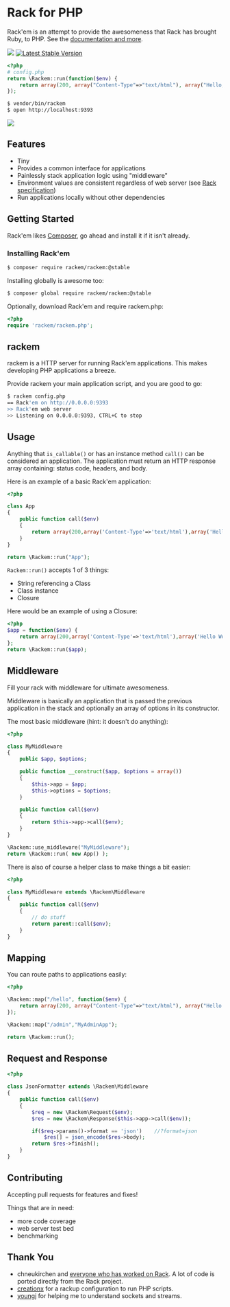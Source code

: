 # Rack for PHP

Rack'em is an attempt to provide the awesomeness that Rack has brought Ruby, to PHP. See the [documentation and more](http://tamagokun.github.io/rackem/).

![](https://api.travis-ci.org/tamagokun/rackem.png?branch=master)
[![Latest Stable Version](https://poser.pugx.org/rackem/rackem/v/stable.png)](https://packagist.org/packages/rackem/rackem)

```php
<?php
# config.php
return \Rackem::run(function($env) {
	return array(200, array("Content-Type"=>"text/html"), array("Hello, from Rack'em!"));
});
```

```bash
$ vendor/bin/rackem
$ open http://localhost:9393
```

![](https://raw.github.com/tamagokun/rackem/gh-pages/img/hello-world.png)

## Features

* Tiny
* Provides a common interface for applications
* Painlessly stack application logic using "middleware"
* Environment values are consistent regardless of web server (see [Rack specification](http://rack.rubyforge.org/doc/SPEC.html))
* Run applications locally without other dependencies

## Getting Started

Rack'em likes [Composer](http://getcomposer.org/), go ahead and install it if it isn't already.

### Installing Rack'em

```bash
$ composer require rackem/rackem:@stable
```

Installing globally is awesome too:

```bash
$ composer global require rackem/rackem:@stable
```

Optionally, download Rack'em and require rackem.php:

```php
<?php
require 'rackem/rackem.php';
```

## rackem

rackem is a HTTP server for running Rack'em applications. This makes developing PHP applications a breeze.

Provide rackem your main application script, and you are good to go:

```bash
$ rackem config.php
== Rack'em on http://0.0.0.0:9393
>> Rack'em web server
>> Listening on 0.0.0.0:9393, CTRL+C to stop
```

## Usage

Anything that `is_callable()` or has an instance method `call()` can be considered an application. The application must return an HTTP response array containing: status code, headers, and body.

Here is an example of a basic Rack'em application:

```php
<?php

class App
{
	public function call($env)
	{
		return array(200,array('Content-Type'=>'text/html'),array('Hello World!'));
	}
}

return \Rackem::run("App");
```

`Rackem::run()` accepts 1 of 3 things:

 - String referencing a Class
 - Class instance
 - Closure

Here would be an example of using a Closure:

```php
<?php
$app = function($env) {
	return array(200,array('Content-Type'=>'text/html'),array('Hello World!'));
};
return \Rackem::run($app);
```

## Middleware

Fill your rack with middleware for ultimate awesomeness.

Middleware is basically an application that is passed the previous application in the stack and optionally an array of options in its constructor.

The most basic middleware (hint: it doesn't do anything):

```php
<?php

class MyMiddleware
{
	public $app, $options;

	public function __construct($app, $options = array())
	{
		$this->app = $app;
		$this->options = $options;
	}

	public function call($env)
	{
		return $this->app->call($env);
	}
}

\Rackem::use_middleware("MyMiddleware");
return \Rackem::run( new App() );
```

There is also of course a helper class to make things a bit easier:

```php
<?php

class MyMiddleware extends \Rackem\Middleware
{
	public function call($env)
	{
		// do stuff
		return parent::call($env);
	}
}
```

## Mapping

You can route paths to applications easily:

```php
<?php

\Rackem::map("/hello", function($env) {
	return array(200, array("Content-Type"=>"text/html"), array("Hello from Rack'em!"));
});

\Rackem::map("/admin","MyAdminApp");

return \Rackem::run();
```

## Request and Response

```php
<?php

class JsonFormatter extends \Rackem\Middleware
{
	public function call($env)
	{
		$req = new \Rackem\Request($env);
		$res = new \Rackem\Response($this->app->call($env));

		if($req->params()->format == 'json')    //?format=json
			$res[] = json_encode($res->body);
		return $res->finish();
	}
}
```

## Contributing

Accepting pull requests for features and fixes!

Things that are in need:

* more code coverage
* web server test bed
* benchmarking

## Thank You

* chneukirchen and [everyone who has worked on Rack](https://github.com/rack/rack/graphs/contributors). A lot of code is ported directly from the Rack project.
* [creationx](https://github.com/creationix) for a rackup configuration to run PHP scripts.
* [youngj](https://github.com/youngj) for helping me to understand sockets and streams.
